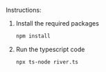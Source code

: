 Instructions:

1. Install the required packages

    ```bash
    npm install
    ```
2. Run the typescript code

    ```bash
    npx ts-node river.ts
    ```